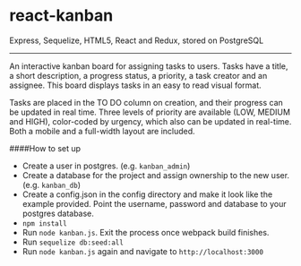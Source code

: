 react-kanban
===============

Express, Sequelize, HTML5, React and Redux, stored on PostgreSQL

---

An interactive kanban board for assigning tasks to users. Tasks have a title, a short description, a progress status, a priority, a task creator and an assignee. This board displays tasks in an easy to read visual format.

Tasks are placed in the TO DO column on creation, and their progress can be updated in real time. Three levels of priority are available (LOW, MEDIUM and HIGH), color-coded by urgency, which also can be updated in real-time. Both a mobile and a full-width layout are included.

####How to set up

- Create a user in postgres. (e.g. `kanban_admin`)
- Create a database for the project and assign ownership to the new user. (e.g. `kanban_db`)
- Create a config.json in the config directory and make it look like the example provided. Point the username, password and database to your postgres database.
- `npm install`
- Run `node kanban.js`. Exit the process once webpack build finishes.
- Run `sequelize db:seed:all`
- Run `node kanban.js` again and navigate to `http://localhost:3000`